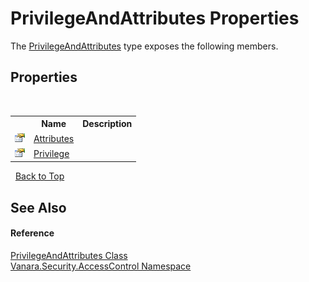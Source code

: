 # PrivilegeAndAttributes Properties
 

The <a href="b8da0ec9-f98c-09bf-41da-ee479431ed3a">PrivilegeAndAttributes</a> type exposes the following members.


## Properties
&nbsp;<table><tr><th></th><th>Name</th><th>Description</th></tr><tr><td>![Public property](media/pubproperty.gif "Public property")</td><td><a href="a2ba06cd-80b5-efd9-1265-379cee5696ea">Attributes</a></td><td /></tr><tr><td>![Public property](media/pubproperty.gif "Public property")</td><td><a href="0a4d3f8b-874d-271f-1807-43728041141e">Privilege</a></td><td /></tr></table>&nbsp;
<a href="#privilegeandattributes-properties">Back to Top</a>

## See Also


#### Reference
<a href="b8da0ec9-f98c-09bf-41da-ee479431ed3a">PrivilegeAndAttributes Class</a><br /><a href="62a937f8-234b-6e15-2f22-272a8ae206a7">Vanara.Security.AccessControl Namespace</a><br />